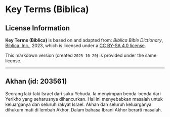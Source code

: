 # Key Terms (Biblica)

## License Information

**Key Terms (Biblica)** is based on and adapted from: _Biblica Bible Dictionary_, [Biblica, Inc.](https://www.biblica.com/), 2023, which is licensed under a [CC BY-SA 4.0 license](https://creativecommons.org/licenses/by-sa/4.0/legalcode.en).

This markdown version (created `2025-10-20`) is provided under the same license.



--------------------------------

## Akhan (id: 203561)

Seorang laki\-laki Israel dari suku Yehuda. Ia menyimpan benda\-benda dari Yerikho yang seharusnya dihancurkan. Hal ini menyebabkan masalah untuk keluarganya dan seluruh rakyat Israel. Akhan dan seluruh keluarganya dihukum mati di lembah Akhor. Dalam bahasa Ibrani Akhor berarti masalah. 


